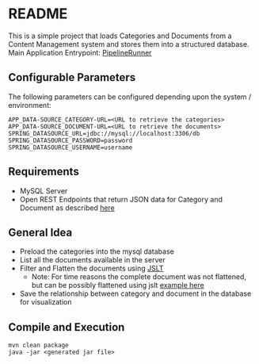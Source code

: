# README

This is a simple project that loads Categories and Documents from a Content Management system and stores them into a structured database. Main Application Entrypoint: [PipelineRunner](https://github.com/hakku276/simple-data-pipeline/blob/master/src/main/java/com/example/datapipe/PipelineRunner.java)

## Configurable Parameters
The following parameters can be configured depending upon the system / environment:
```
APP_DATA-SOURCE_CATEGORY-URL=<URL to retrieve the categories>
APP_DATA-SOURCE_DOCUMENT-URL=<URL to retrieve the documents>
SPRING_DATASOURCE_URL=jdbc://mysql://localhost:3306/db
SPRING_DATASOURCE_PASSWORD=password
SPRING_DATASOURCE_USERNAME=username
```

## Requirements
* MySQL Server
* Open REST Endpoints that return JSON data for Category and Document as described [here](https://developer.goacoustic.com/acoustic-content/reference/introduction#authoring-content)

## General Idea
* Preload the categories into the mysql database
* List all the documents available in the server
* Filter and Flatten the documents using [JSLT](https://github.com/schibsted/jslt)
  * Note: For time reasons the complete document was not flattened, but can be possibly flattened using jslt [example here](https://github.com/schibsted/jslt/blob/master/examples/flatten.jslt)
* Save the relationship between category and document in the database for visualization

## Compile and Execution
```
mvn clean package
java -jar <generated jar file>
```